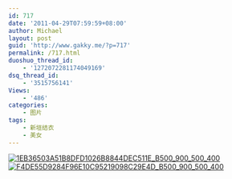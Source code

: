 ```yaml
---
id: 717
date: '2011-04-29T07:59:59+08:00'
author: Michael
layout: post
guid: 'http://www.gakky.me/?p=717'
permalink: /717.html
duoshuo_thread_id:
    - '1272072281174049169'
dsq_thread_id:
    - '3515756141'
Views:
    - '486'
categories:
    - 图片
tags:
    - 新垣结衣
    - 美女
---
```


[![1EB36503A51B8DFD1026B8844DEC511E_B500_900_500_400](http://www.yui-aragaki.org/wp-content/uploads/img/1EB36503A51B8DFD1026B8844DEC511E_B500_900_500_400.jpeg)](http://www.yui-aragaki.org/wp-content/uploads/img/1EB36503A51B8DFD1026B8844DEC511E_B1280_1280_1280_1024.jpeg) [![F4DE55D9284F96E10C95219098C29E4D_B500_900_500_400](http://www.yui-aragaki.org/wp-content/uploads/img/F4DE55D9284F96E10C95219098C29E4D_B500_900_500_400.jpeg)](http://www.yui-aragaki.org/wp-content/uploads/img/F4DE55D9284F96E10C95219098C29E4D_B1280_1280_1280_1024.jpeg)